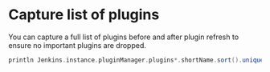 
# Capture list of plugins

You can capture a full list of plugins before and after plugin refresh to ensure
no important plugins are dropped.

```groovy
println Jenkins.instance.pluginManager.plugins*.shortName.sort().unique().join('\n')
```
